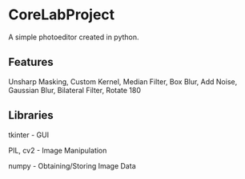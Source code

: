 # CoreLabProject

A simple photoeditor created in python. 

## Features

Unsharp Masking, Custom Kernel, Median Filter, Box Blur, Add Noise, Gaussian Blur, Bilateral Filter, Rotate 180

## Libraries

tkinter - GUI

PIL, cv2 - Image Manipulation 

numpy - Obtaining/Storing Image Data 

